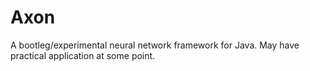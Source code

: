 # Axon
A bootleg/experimental neural network framework for Java. May have practical application at some point.
